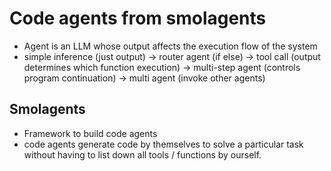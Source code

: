 # Code agents from smolagents

- Agent is an LLM whose output affects the execution flow of the system
- simple inference (just output) -> router agent (if else) -> tool call (output determines which function execution) -> multi-step agent (controls program continuation) -> multi agent (invoke other agents)

## Smolagents

- Framework to build code agents
- code agents generate code by themselves to solve a particular task without having to list down all tools / functions by ourself.
